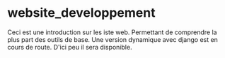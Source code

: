 # website_developpement
Ceci est une introduction sur les iste web.
Permettant de comprendre la plus part des outils de base.
Une version dynamique avec django est en cours de route. D'ici peu il sera disponible.
